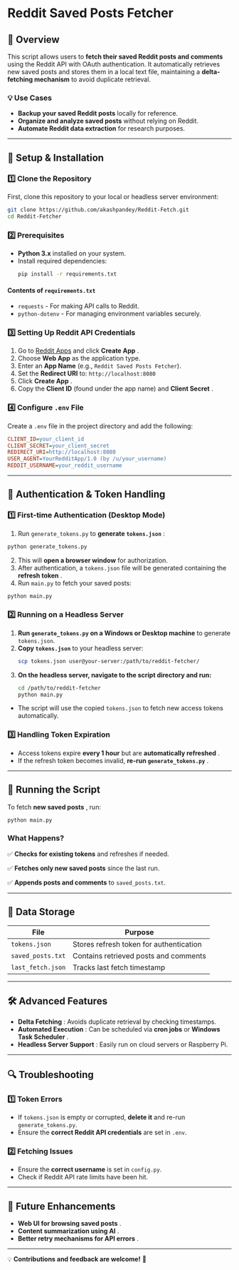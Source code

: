 
# Reddit Saved Posts Fetcher

## 📌 Overview

This script allows users to **fetch their saved Reddit posts and comments** using the Reddit API with OAuth authentication. It automatically retrieves new saved posts and stores them in a local text file, maintaining a **delta-fetching mechanism** to avoid duplicate retrieval.

### **💡 Use Cases**

* **Backup your saved Reddit posts** locally for reference.
* **Organize and analyze saved posts** without relying on Reddit.
* **Automate Reddit data extraction** for research purposes.

---

## 🔧 Setup & Installation

### **1️⃣ Clone the Repository**

First, clone this repository to your local or headless server environment:

```bash
git clone https://github.com/akashpandey/Reddit-Fetch.git
cd Reddit-Fetcher
```

### **2️⃣ Prerequisites**

* **Python 3.x** installed on your system.
* Install required dependencies:
  ```bash
  pip install -r requirements.txt
  ```

#### **Contents of `requirements.txt`**

* `requests` - For making API calls to Reddit.
* `python-dotenv` - For managing environment variables securely.

### **3️⃣ Setting Up Reddit API Credentials**

1. Go to [Reddit Apps](https://www.reddit.com/prefs/apps) and click  **Create App** .
2. Choose **Web App** as the application type.
3. Enter an **App Name** (e.g., `Reddit Saved Posts Fetcher`).
4. Set the **Redirect URI** to: `http://localhost:8080`
5. Click  **Create App** .
6. Copy the **Client ID** (found under the app name) and  **Client Secret** .

### **4️⃣ Configure `.env` File**

Create a `.env` file in the project directory and add the following:

```ini
CLIENT_ID=your_client_id
CLIENT_SECRET=your_client_secret
REDIRECT_URI=http://localhost:8080
USER_AGENT=YourRedditApp/1.0 (by /u/your_username)
REDDIT_USERNAME=your_reddit_username
```

---

## 🔑 Authentication & Token Handling

### **1️⃣ First-time Authentication (Desktop Mode)**

1. Run `generate_tokens.py` to  **generate `tokens.json`** :

```bash
python generate_tokens.py
```

2. This will **open a browser window** for authorization.
3. After authentication, a `tokens.json` file will be generated containing the  **refresh token** .
4. Run `main.py` to fetch your saved posts:

```bash
python main.py
```

### **2️⃣ Running on a Headless Server**

1. **Run `generate_tokens.py` on a Windows or Desktop machine** to generate `tokens.json`.
2. **Copy `tokens.json`** to your headless server:
   ```bash
   scp tokens.json user@your-server:/path/to/reddit-fetcher/
   ```
3. **On the headless server, navigate to the script directory and run:**
   ```bash
   cd /path/to/reddit-fetcher
   python main.py
   ```

* The script will use the copied `tokens.json` to fetch new access tokens automatically.

### **3️⃣ Handling Token Expiration**

* Access tokens expire **every 1 hour** but are  **automatically refreshed** .
* If the refresh token becomes invalid,  **re-run `generate_tokens.py`** .

---

## 🚀 Running the Script

To fetch  **new saved posts** , run:

```bash
python main.py
```

### **What Happens?**

✅ **Checks for existing tokens** and refreshes if needed.

✅ **Fetches only new saved posts** since the last run.

✅ **Appends posts and comments** to `saved_posts.txt`.

---

## 📂 Data Storage

| File                | Purpose                                 |
| ------------------- | --------------------------------------- |
| `tokens.json`     | Stores refresh token for authentication |
| `saved_posts.txt` | Contains retrieved posts and comments   |
| `last_fetch.json` | Tracks last fetch timestamp             |

---

## 🛠️ Advanced Features

* **Delta Fetching** : Avoids duplicate retrieval by checking timestamps.
* **Automated Execution** : Can be scheduled via **cron jobs** or  **Windows Task Scheduler** .
* **Headless Server Support** : Easily run on cloud servers or Raspberry Pi.

---

## 🔍 Troubleshooting

### **1️⃣ Token Errors**

* If `tokens.json` is empty or corrupted, **delete it** and re-run `generate_tokens.py`.
* Ensure the **correct Reddit API credentials** are set in `.env`.

### **2️⃣ Fetching Issues**

* Ensure the **correct username** is set in `config.py`.
* Check if Reddit API rate limits have been hit.

---

## 📌 Future Enhancements

* **Web UI for browsing saved posts** .
* **Content summarization using AI** .
* **Better retry mechanisms for API errors** .

---

💡 **Contributions and feedback are welcome!** 🚀
